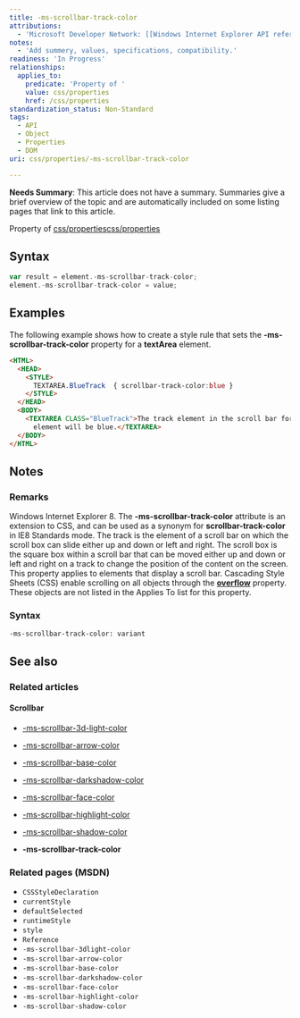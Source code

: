```yaml
---
title: -ms-scrollbar-track-color
attributions:
  - 'Microsoft Developer Network: [[Windows Internet Explorer API reference](http://msdn.microsoft.com/en-us/library/ie/hh828809%28v=vs.85%29.aspx) Article]'
notes:
  - 'Add summery, values, specifications, compatibility.'
readiness: 'In Progress'
relationships:
  applies_to:
    predicate: 'Property of '
    value: css/properties
    href: /css/properties
standardization_status: Non-Standard
tags:
  - API
  - Object
  - Properties
  - DOM
uri: css/properties/-ms-scrollbar-track-color

---
```

**Needs Summary**: This article does not have a summary. Summaries give a brief overview of the topic and are automatically included on some listing pages that link to this article.

Property of [css/properties](/css/properties)[css/properties](/css/properties)

## <span>Syntax</span>

``` js
var result = element.-ms-scrollbar-track-color;
element.-ms-scrollbar-track-color = value;
```

## <span>Examples</span>

The following example shows how to create a style rule that sets the **-ms-scrollbar-track-color** property for a **textArea** element.

``` html
<HTML>
  <HEAD>
    <STYLE>
      TEXTAREA.BlueTrack  { scrollbar-track-color:blue }
    </STYLE>
  </HEAD>
  <BODY>
    <TEXTAREA CLASS="BlueTrack">The track element in the scroll bar for this
      element will be blue.</TEXTAREA>
  </BODY>
</HTML>
```

## <span>Notes</span>

### <span>Remarks</span>

Windows Internet Explorer 8. The **-ms-scrollbar-track-color** attribute is an extension to CSS, and can be used as a synonym for **scrollbar-track-color** in IE8 Standards mode. The track is the element of a scroll bar on which the scroll box can slide either up and down or left and right. The scroll box is the square box within a scroll bar that can be moved either up and down or left and right on a track to change the position of the content on the screen. This property applies to elements that display a scroll bar. Cascading Style Sheets (CSS) enable scrolling on all objects through the [**overflow**](/css/properties/overflow) property. These objects are not listed in the Applies To list for this property.

### <span>Syntax</span>

`-ms-scrollbar-track-color: variant`

## <span>See also</span>

### <span>Related articles</span>

#### <span>Scrollbar</span>

-   [-ms-scrollbar-3d-light-color](/css/properties/-ms-scrollbar-3d-light-color)

-   [-ms-scrollbar-arrow-color](/css/properties/-ms-scrollbar-arrow-color)

-   [-ms-scrollbar-base-color](/css/properties/-ms-scrollbar-base-color)

-   [-ms-scrollbar-darkshadow-color](/css/properties/-ms-scrollbar-darkshadow-color)

-   [-ms-scrollbar-face-color](/css/properties/-ms-scrollbar-face-color)

-   [-ms-scrollbar-highlight-color](/css/properties/-ms-scrollbar-highlight-color)

-   [-ms-scrollbar-shadow-color](/css/properties/-ms-scrollbar-shadow-color)

-   **-ms-scrollbar-track-color**

### <span>Related pages (MSDN)</span>

-   `CSSStyleDeclaration`
-   `currentStyle`
-   `defaultSelected`
-   `runtimeStyle`
-   `style`
-   `Reference`
-   `-ms-scrollbar-3dlight-color`
-   `-ms-scrollbar-arrow-color`
-   `-ms-scrollbar-base-color`
-   `-ms-scrollbar-darkshadow-color`
-   `-ms-scrollbar-face-color`
-   `-ms-scrollbar-highlight-color`
-   `-ms-scrollbar-shadow-color`
